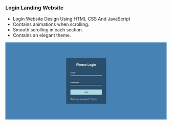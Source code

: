 ### Login Landing Website

- Login Website Design Using HTML CSS And JavaScript
- Contains animations when scrolling.
- Smooth scrolling in each section.
- Contains an elegant theme.

![preview img](/Overview.png)

